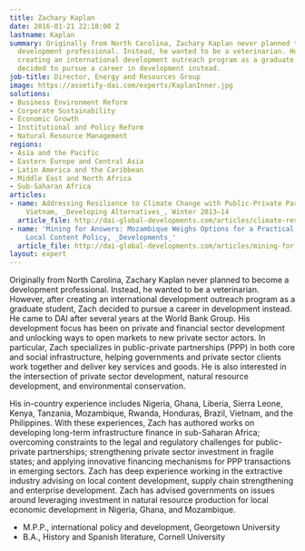 ```yaml
---
title: Zachary Kaplan
date: 2016-01-21 22:18:00 Z
lastname: Kaplan
summary: Originally from North Carolina, Zachary Kaplan never planned to become a
  development professional. Instead, he wanted to be a veterinarian. However, after
  creating an international development outreach program as a graduate student, Zach
  decided to pursue a career in development instead.
job-title: Director, Energy and Resources Group
image: https://assetify-dai.com/experts/KaplanInner.jpg
solutions:
- Business Environment Reform
- Corporate Sustainability
- Economic Growth
- Institutional and Policy Reform
- Natural Resource Management
regions:
- Asia and the Pacific
- Eastern Europe and Central Asia
- Latin America and the Caribbean
- Middle East and North Africa
- Sub-Saharan Africa
articles:
- name: Addressing Resilience to Climate Change with Public-Private Partnerships in
    Vietnam, _Developing Alternatives_, Winter 2013–14
  article_file: http://dai-global-developments.com/articles/climate-resilient-city.html
- name: 'Mining for Answers: Mozambique Weighs Options for a Practical, Profitable
    Local Content Policy, _Developments_'
  article_file: http://dai-global-developments.com/articles/mining-for-answers.html
layout: expert
---
```


Originally from North Carolina, Zachary Kaplan never planned to become a development professional. Instead, he wanted to be a veterinarian. However, after creating an international development outreach program as a graduate student, Zach decided to pursue a career in development instead. He came to DAI after several years at the World Bank Group. His development focus has been on private and financial sector development and unlocking ways to open markets to new private sector actors. In particular, Zach specializes in public-private partnerships (PPP) in both core and social infrastructure, helping governments and private sector clients work together and deliver key services and goods. He is also interested in the intersection of private sector development, natural resource development, and environmental conservation.

His in-country experience includes Nigeria, Ghana, Liberia, Sierra Leone, Kenya, Tanzania, Mozambique, Rwanda, Honduras, Brazil, Vietnam, and the Philippines. With these experiences, Zach has authored works on developing long-term infrastructure finance in sub-Saharan Africa; overcoming constraints to the legal and regulatory challenges for public-private partnerships; strengthening private sector investment in fragile states; and applying innovative financing mechanisms for PPP transactions in emerging sectors. Zach has deep experience working in the extractive industry advising on local content development, supply chain strengthening and enterprise development. Zach has advised governments on issues around leveraging investment in natural resource production for local economic development in Nigeria, Ghana, and Mozambique.

* M.P.P., international policy and development, Georgetown University   
* B.A., History and Spanish literature, Cornell University
